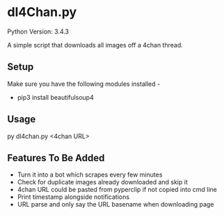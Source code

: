 # dl4Chan.py

Python Version: 3.4.3

A simple script that downloads all images off a 4chan thread.

## Setup

Make sure you have the following modules installed -

* pip3 install beautifulsoup4

## Usage

py dl4chan.py <folder> <4chan URL>

## Features To Be Added

* Turn it into a bot which scrapes every few minutes
* Check for duplicate images already downloaded and skip it
* 4chan URL could be pasted from pyperclip if not copied into cmd line
* Print timestamp alongside notifications
* URL parse and only say the URL basename when downloading page